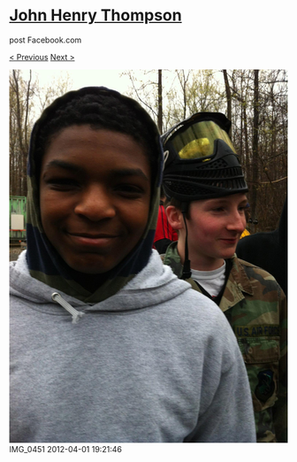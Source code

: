 # [John Henry Thompson](../README.md)
post Facebook.com

[< Previous](2012-04-01-13.md) [Next >](2012-04-01-15.md)

[![](../media/2012-04-01/Paintball-14th-B-day-IMG_0451.jpg)](../README.md)
IMG_0451
2012-04-01 19:21:46